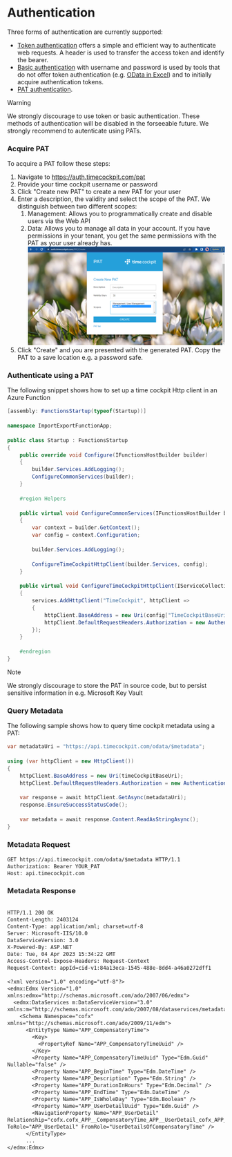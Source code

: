 # Authentication

Three forms of authentication are currently supported:

- [Token authentication](http://en.wikipedia.org/wiki/Access_token) offers a simple and efficient way to authenticate web requests. A header is used to transfer the access token and identify the bearer.
- [Basic authentication](http://en.wikipedia.org/wiki/Basic_access_authentication) with username and password is used by tools that do not offer token authentication (e.g. [OData in Excel](http://office.microsoft.com/en-001/excel-help/connect-to-an-odata-feed-HA104019824.aspx)) and to initially acquire authentication tokens.
- [PAT authentication](https://en.wikipedia.org/wiki/Personal_access_token).

> [!WARNING]
We strongly discourage to use token or basic authentication. These methods of authentication will be disabled in the forseeable future. We strongly recommend to autenticate using PATs.

### Acquire PAT

To acquire a PAT follow these steps:

1. Navigate to https://auth.timecockpit.com/pat
2. Provide your time cockpit username or password
3. Click "Create new PAT" to create a new PAT for your user
4. Enter a description, the validity and select the scope of the PAT. We distinguish between two different scopes:
   1. Management: Allows you to programmatically create and disable users via the Web API
   2. Data: Allows you to manage all data in your account. If you have permissions in your tenant, you get the same permissions with the PAT as your user already has.
![Create PAT](images/create-pat-1.png "Create PAT")
5. Click "Create" and you are presented with the generated PAT. Copy the PAT to a save location e.g. a password safe.

### Authenticate using a PAT

The following snippet shows how to set up a time cockpit Http client in an Azure Function

```cs
[assembly: FunctionsStartup(typeof(Startup))]

namespace ImportExportFunctionApp;

public class Startup : FunctionsStartup
{
	public override void Configure(IFunctionsHostBuilder builder)
	{
		builder.Services.AddLogging();
		ConfigureCommonServices(builder);
	}

	#region Helpers

	public virtual void ConfigureCommonServices(IFunctionsHostBuilder builder)
	{
		var context = builder.GetContext();
		var config = context.Configuration;

		builder.Services.AddLogging();

		ConfigureTimeCockpitHttpClient(builder.Services, config);
	}

	public virtual void ConfigureTimeCockpitHttpClient(IServiceCollection services, IConfiguration config)
	{
		services.AddHttpClient("TimeCockpit", httpClient =>
		{
			httpClient.BaseAddress = new Uri(config["TimeCockpitBaseUri"]);
			httpClient.DefaultRequestHeaders.Authorization = new AuthenticationHeaderValue($"Bearer", $"{config["TimeCockpitDataApiPAT"]}");
		});
	}

	#endregion
}
```

> [!NOTE]
We strongly discourage to store the PAT in source code, but to persist sensitive information in e.g. Microsoft Key Vault

### Query Metadata

The following sample shows how to query time cockpit metadata using a PAT:

```cs
var metadataUri = "https://api.timecockpit.com/odata/$metadata";

using (var httpClient = new HttpClient())
{
	httpClient.BaseAddress = new Uri(timeCockpitBaseUri);
	httpClient.DefaultRequestHeaders.Authorization = new AuthenticationHeaderValue($"Bearer", timeCockpitDataApiPAT);

	var response = await httpClient.GetAsync(metadataUri);
	response.EnsureSuccessStatusCode();

	var metadata = await response.Content.ReadAsStringAsync();
}
```

### Metadata Request

```
GET https://api.timecockpit.com/odata/$metadata HTTP/1.1
Authorization: Bearer YOUR_PAT
Host: api.timecockpit.com
```

### Metadata Response

```

HTTP/1.1 200 OK
Content-Length: 2403124
Content-Type: application/xml; charset=utf-8
Server: Microsoft-IIS/10.0
DataServiceVersion: 3.0
X-Powered-By: ASP.NET
Date: Tue, 04 Apr 2023 15:34:22 GMT
Access-Control-Expose-Headers: Request-Context
Request-Context: appId=cid-v1:84a13eca-1545-488e-8dd4-a46a0272dff1

<?xml version="1.0" encoding="utf-8"?>
<edmx:Edmx Version="1.0" xmlns:edmx="http://schemas.microsoft.com/ado/2007/06/edmx">
  <edmx:DataServices m:DataServiceVersion="3.0" xmlns:m="http://schemas.microsoft.com/ado/2007/08/dataservices/metadata">
    <Schema Namespace="cofx" xmlns="http://schemas.microsoft.com/ado/2009/11/edm">
      <EntityType Name="APP_CompensatoryTime">
        <Key>
          <PropertyRef Name="APP_CompensatoryTimeUuid" />
        </Key>
        <Property Name="APP_CompensatoryTimeUuid" Type="Edm.Guid" Nullable="false" />
        <Property Name="APP_BeginTime" Type="Edm.DateTime" />
        <Property Name="APP_Description" Type="Edm.String" />
        <Property Name="APP_DurationInHours" Type="Edm.Decimal" />
        <Property Name="APP_EndTime" Type="Edm.DateTime" />
        <Property Name="APP_IsWholeDay" Type="Edm.Boolean" />
        <Property Name="APP_UserDetailUuid" Type="Edm.Guid" />
        <NavigationProperty Name="APP_UserDetail" Relationship="cofx.cofx_APP__CompensatoryTime_APP__UserDetail_cofx_APP__UserDetail_UserDetailsOfCompensatoryTime" ToRole="APP_UserDetail" FromRole="UserDetailsOfCompensatoryTime" />
      </EntityType>
      ...
</edmx:Edmx>
```
